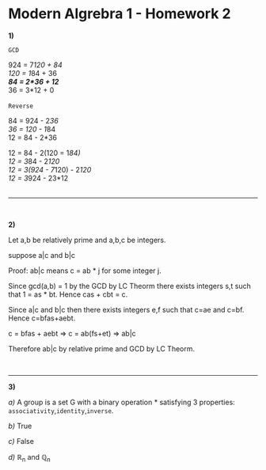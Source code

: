 # Modern Algrebra 1 - Homework 2

**1)**

`GCD`

924 = 7*120 + 84 </br>
120 = 1*84 + 36 </br>
_**84 = 2*36 + 12**_ </br>
36 = 3*12 + 0 </br></br>
`Reverse`

84 = 924 - 2*36</br>
36 = 120 - 1*84</br>
12 = 84 - 2*36</br>

12 = 84 - 2(120 = 1*84)</br>
12 = 3*84 - 2*120</br>
12 = 3(924 - 7*120) - 2*120</br>
12 = 3*924 - 23*12</br>
</br>

___

</br>

**2)**

Let a,b be relatively prime and a,b,c be integers.

suppose a|c and b|c

Proof: ab|c means c = ab * j for some integer j.

Since gcd(a,b) = 1 by the GCD by LC Theorm there exists integers s,t such that 1 = as * bt. Hence cas + cbt = c.

Since a|c and b|c then there exists integers e,f such that c=ae and c=bf. Hence c=bfas+aebt.

c = bfas + aebt => c = ab(fs+et) => ab|c

Therefore ab|c by relative prime and GCD by LC Theorm.

</br>

___

**3)**

_a)_ A group is a set G with a binary operation * satisfying 3 properties: `associativity`,`identity`,`inverse`.

_b)_ True

_c)_ False

_d)_ ℝ<sub>n</sub> and ℚ<sub>n</sub>
